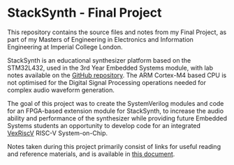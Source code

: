# StackSynth - Final Project

This repository contains the source files and notes from my Final Project, as part of my Masters of Engineering in Electronics and Information Engineering at Imperial College London.

StackSynth is an educational synthesizer platform based on the STM32L432, used in the 3rd Year Embedded Systems module, with lab notes available on the [GitHub repository](https://github.com/edstott/ES-synth-starter). The ARM Cortex-M4 based CPU is not optimised for the Digital Signal Processing operations needed for complex audio waveform generation.

The goal of this project was to create the SystemVerilog modules and code for an FPGA-based extension module for StackSynth, to increase the audio ability and performance of the synthesizer while providing future Embedded Systems students an opportunity to develop code for an integrated [VexRiscV](https://github.com/SpinalHDL/VexRiscv) RISC-V System-on-Chip.

Notes taken during this project primarily consist of links for useful reading and reference materials, and is available in [this document](./notes/readme.md).
